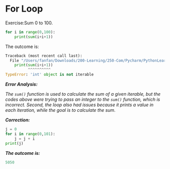 # For Loop

Exercise:Sum 0 to 100.

```py
for i in range(0,100):
    print(sum(i+i+1))
```

The outcome is:

```py
Traceback (most recent call last):
  File "/Users/fanfan/Downloads/200-Learning/250-Com/Pycharm/PythonLearning.py", line 2, in <module>
    print(sum(i+i+1))
          ^^^^^^^^^^
TypeError: 'int' object is not iterable
```

_**Error Analysis:**_

_The `sum()` function is used to calculate the sum of a given iterable, but the codes above were trying to pass an integer to the `sum()` function, which is incorrect. Second, the loop also had issues because it prints a value in each iteration, while the goal is to calculate the sum._

_**Correction:**_

```py
j = 0
for i in range(0,101):
    j = j + i
print(j)
```

_**The outcome is:**_

```py
5050
```


